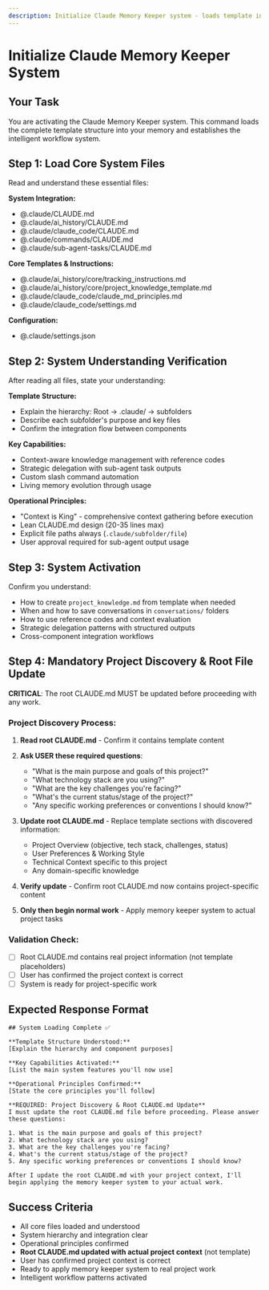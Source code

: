 ```yaml
---
description: Initialize Claude Memory Keeper system - loads template into memory, understands structure, and activates intelligent workflows
---
```


# Initialize Claude Memory Keeper System

## Your Task
You are activating the Claude Memory Keeper system. This command loads the complete template structure into your memory and establishes the intelligent workflow system.

## Step 1: Load Core System Files
Read and understand these essential files:

**System Integration:**
- @.claude/CLAUDE.md
- @.claude/ai_history/CLAUDE.md  
- @.claude/claude_code/CLAUDE.md
- @.claude/commands/CLAUDE.md
- @.claude/sub-agent-tasks/CLAUDE.md

**Core Templates & Instructions:**
- @.claude/ai_history/core/tracking_instructions.md
- @.claude/ai_history/core/project_knowledge_template.md
- @.claude/claude_code/claude_md_principles.md
- @.claude/claude_code/settings.md

**Configuration:**
- @.claude/settings.json

## Step 2: System Understanding Verification
After reading all files, state your understanding:

**Template Structure:**
- Explain the hierarchy: Root → .claude/ → subfolders
- Describe each subfolder's purpose and key files
- Confirm the integration flow between components

**Key Capabilities:**
- Context-aware knowledge management with reference codes
- Strategic delegation with sub-agent task outputs
- Custom slash command automation
- Living memory evolution through usage

**Operational Principles:**
- "Context is King" - comprehensive context gathering before execution
- Lean CLAUDE.md design (20-35 lines max)
- Explicit file paths always (`.claude/subfolder/file`)
- User approval required for sub-agent output usage

## Step 3: System Activation
Confirm you understand:
- How to create `project_knowledge.md` from template when needed
- When and how to save conversations in `conversations/` folders
- How to use reference codes and context evaluation
- Strategic delegation patterns with structured outputs
- Cross-component integration workflows

## Step 4: Mandatory Project Discovery & Root File Update
**CRITICAL**: The root CLAUDE.md MUST be updated before proceeding with any work.

### Project Discovery Process:
1. **Read root CLAUDE.md** - Confirm it contains template content
2. **Ask USER these required questions**:
   - "What is the main purpose and goals of this project?"
   - "What technology stack are you using?"
   - "What are the key challenges you're facing?"
   - "What's the current status/stage of the project?"
   - "Any specific working preferences or conventions I should know?"

3. **Update root CLAUDE.md** - Replace template sections with discovered information:
   - Project Overview (objective, tech stack, challenges, status)
   - User Preferences & Working Style
   - Technical Context specific to this project
   - Any domain-specific knowledge

4. **Verify update** - Confirm root CLAUDE.md now contains project-specific content
5. **Only then begin normal work** - Apply memory keeper system to actual project tasks

### Validation Check:
- [ ] Root CLAUDE.md contains real project information (not template placeholders)
- [ ] User has confirmed the project context is correct
- [ ] System is ready for project-specific work

## Expected Response Format
```
## System Loading Complete ✅

**Template Structure Understood:**
[Explain the hierarchy and component purposes]

**Key Capabilities Activated:**
[List the main system features you'll now use]

**Operational Principles Confirmed:**
[State the core principles you'll follow]

**REQUIRED: Project Discovery & Root CLAUDE.md Update**
I must update the root CLAUDE.md file before proceeding. Please answer these questions:

1. What is the main purpose and goals of this project?
2. What technology stack are you using?
3. What are the key challenges you're facing?
4. What's the current status/stage of the project?
5. Any specific working preferences or conventions I should know?

After I update the root CLAUDE.md with your project context, I'll begin applying the memory keeper system to your actual work.
```

## Success Criteria
- All core files loaded and understood
- System hierarchy and integration clear
- Operational principles confirmed
- **Root CLAUDE.md updated with actual project context** (not template)
- User has confirmed project context is correct
- Ready to apply memory keeper system to real project work
- Intelligent workflow patterns activated